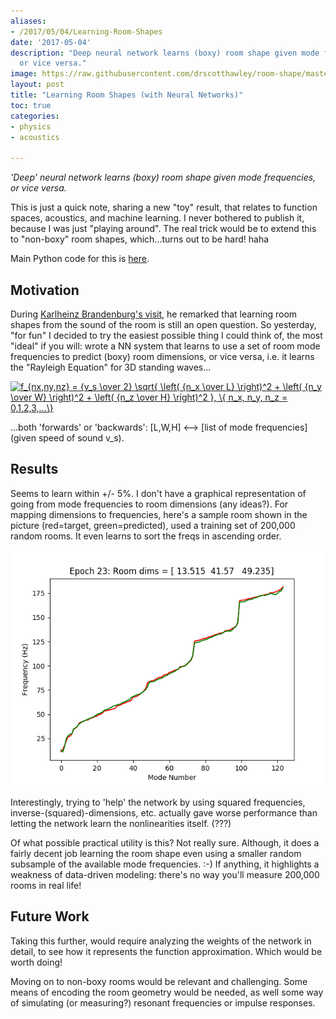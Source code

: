 ```yaml
---
aliases:
- /2017/05/04/Learning-Room-Shapes
date: '2017-05-04'
description: "Deep neural network learns (boxy) room shape given mode frequencies,
  or vice versa."
image: https://raw.githubusercontent.com/drscotthawley/room-shape/master/sample_mode_plot.png
layout: post
title: "Learning Room Shapes (with Neural Networks)"
toc: true
categories:
- physics
- acoustics

---
```


*'Deep' neural network learns (boxy) room shape given mode frequencies, or vice versa.*

This is just a quick note, sharing a new "toy" result, that relates to function spaces, acoustics, and machine learning.  I never bothered to publish it, because I was just "playing around".  The real trick would be to extend this to "non-boxy" room shapes, which...turns out to be hard! haha

Main Python code for this is [here](https://github.com/drscotthawley/room-shape).

## Motivation
During [Karlheinz Brandenburg's visit](http://www.belmont.edu/burs/), he remarked that learning room shapes from the sound of the room is still an open question. So yesterday, "for fun" I decided to try the easiest possible thing I could think of, the most "ideal" if you will:  wrote a NN system that learns to use a set of room mode frequencies to predict (boxy) room dimensions, or vice versa, i.e. it learns the "Rayleigh Equation" for 3D standing waves... 

<a href="https://www.codecogs.com/eqnedit.php?latex=f_{nx,ny,nz}&space;=&space;{v_s&space;\over&space;2}&space;\sqrt{&space;\left(&space;{n_x&space;\over&space;L}&space;\right)^2&space;&plus;&space;\left(&space;{n_y&space;\over&space;W}&space;\right)^2&space;&plus;&space;\left(&space;{n_z&space;\over&space;H}&space;\right)^2&space;},&space;\{&space;n_x,&space;n_y,&space;n_z&space;=&space;0,1,2,3,...\}" target="_blank"><img src="https://latex.codecogs.com/gif.latex?f_{nx,ny,nz}&space;=&space;{v_s&space;\over&space;2}&space;\sqrt{&space;\left(&space;{n_x&space;\over&space;L}&space;\right)^2&space;&plus;&space;\left(&space;{n_y&space;\over&space;W}&space;\right)^2&space;&plus;&space;\left(&space;{n_z&space;\over&space;H}&space;\right)^2&space;},&space;\{&space;n_x,&space;n_y,&space;n_z&space;=&space;0,1,2,3,...\}" title="f_{nx,ny,nz} = {v_s \over 2} \sqrt{ \left( {n_x \over L} \right)^2 + \left( {n_y \over W} \right)^2 + \left( {n_z \over H} \right)^2 }, \{ n_x, n_y, n_z = 0,1,2,3,...\}" /></a>

...both 'forwards' or 'backwards':  [L,W,H] <--> [list of mode frequencies]  (given speed of sound v_s).


## Results
Seems to learn within +/- 5%.  I don't have a graphical representation of going from mode frequencies to room dimensions (any ideas?).  For mapping dimensions to frequencies, here's a sample room shown in the picture (red=target, green=predicted), used a training set of 200,000 random rooms.  It even learns to sort the freqs in ascending order.

![Sample plot of mode freqs](https://raw.githubusercontent.com/drscotthawley/room-shape/master/sample_mode_plot.png)

Interestingly, trying to 'help' the network by using squared frequencies, inverse-(squared)-dimensions, etc. actually gave worse performance than letting the network learn the nonlinearities itself. (???)


Of what possible practical utility is this? Not really sure. Although, it does a fairly decent job learning the room shape even using a smaller random subsample of the available mode frequencies. :-)  If anything, it highlights a weakness of data-driven modeling: there's no way you'll measure 200,000 rooms in real life!


## Future Work
Taking this further, would require analyzing the weights of the network in detail, to see how it represents the function approximation.  Which would be worth doing!

Moving on to non-boxy rooms would be relevant and challenging.  Some means of encoding the room geometry would be needed, as well some way of simulating (or measuring?) resonant frequencies or impulse responses.
